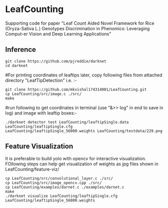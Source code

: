# LeafCounting
Supporting code for paper "Leaf Count Aided Novel Framework for Rice (Oryza-Sativa L.) Genotypes Discrimination in Phenomics: Leveraging Comput-er Vision and Deep Learning Applications"

## Inference
```
git clone https://github.com/pjreddie/darknet
cd darknet
```

#For printing coordinates of leaftips later, copy following files from attached directory "LeafTipDetection" i.e. :-
```
git clone https://github.com/mkvishal174314001/LeafCounting.git
cp LeafCounting/src/image.c ./src/ 
make
```

#run following to get coordinates in terminal (use "&>> log" in end to save in log) and image with leaftip boxes:-

```
./darknet detector test LeafCounting/leaftipSingle.data LeafCounting/leaftipSingle.cfg LeafCounting/leaftipSingle_56000.weights LeafCounting/testdata/229.png
```
## Feature Visualization

It is preferable to build yolo with opencv for interactive visualization. FOllowing steps can help get visualization of weights as jpg files shown in LeafCounting/feature-viz/
```
cp LeafCounting/src/convolutional_layer.c ./src/
cp LeafCounting/src/image_opencv.cpp ./src/
cp LeafCounting/examples/darnet.c ./examples/darnet.c
make
./darknet visualize LeafCounting/leaftipSingle.cfg LeafCounting/leaftipSingle_56000.weights
```
